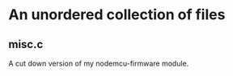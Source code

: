 An unordered collection of files
====

misc.c
----

A cut down version of my nodemcu-firmware module.

